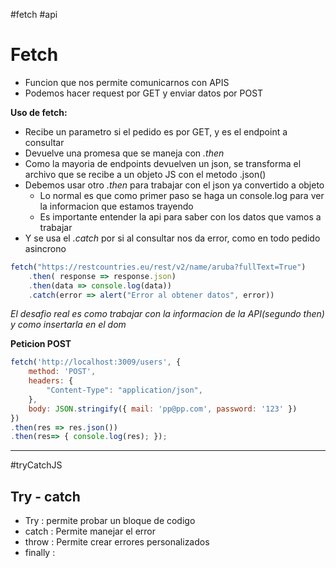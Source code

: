 #fetch #api
# Fetch

- Funcion que nos permite comunicarnos con APIS
- Podemos hacer request por GET y enviar datos por POST


**Uso de fetch:**
- Recibe un parametro si el pedido es por GET, y es el endpoint a consultar
- Devuelve una promesa que se maneja con *.then*
- Como la mayoria de endpoints devuelven un json, se transforma el archivo que se recibe a un objeto JS con el metodo .json()
- Debemos usar otro *.then* para trabajar con el json ya convertido a objeto
	- Lo normal es que como primer paso se haga un console.log para ver la informacion que estamos trayendo
	- Es importante entender la api para saber con los datos que vamos a trabajar
- Y se usa el *.catch* por si al consultar nos da error, como en todo pedido asincrono

```JavaScript
fetch("https://restcountries.eu/rest/v2/name/aruba?fullText=True")
	.then( response => response.json)
	.then(data => console.log(data))
	.catch(error => alert("Error al obtener datos", error))
```

*El desafio real es como trabajar con la informacion de la API(segundo then) y como insertarla en el dom* 

**Peticion POST**

```JavaScript
fetch('http://localhost:3009/users', { 
	method: 'POST', 
	headers: { 
		"Content-Type": "application/json", 
	}, 
	body: JSON.stringify({ mail: 'pp@pp.com', password: '123' }) 
}) 
.then(res => res.json()) 
.then(res=> { console.log(res); });
```



---
#tryCatchJS
## Try - catch 

- Try : permite probar un bloque de codigo
- catch : Permite manejar el error
- throw : Permite crear errores personalizados
- finally : 


